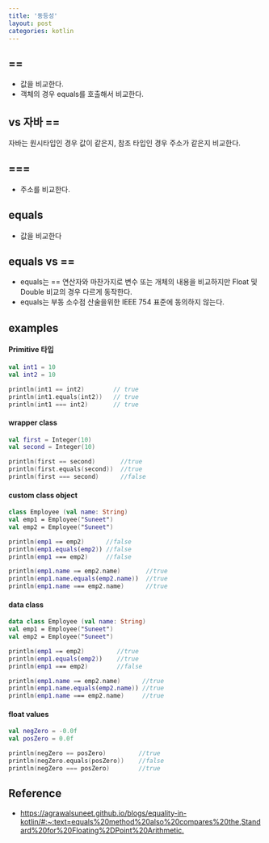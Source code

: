 ```yaml
---
title: '동등성'
layout: post
categories: kotlin
---
```


## ==
- 값을 비교한다.
- 객체의 경우 equals를 호출해서 비교한다.

## vs 자바 ==
자바는 원시타입인 경우 값이 같은지, 참조 타입인 경우 주소가 같은지 비교한다.

## ===
- 주소를 비교한다.

## equals
- 값을 비교한다

## equals vs ==
- equals는 == 연산자와 마찬가지로 변수 또는 개체의 내용을 비교하지만 Float 및 Double 비교의 경우 다르게 동작한다.
- equals는 부동 소수점 산술을위한 IEEE 754 표준에 동의하지 않는다.

## examples

#### Primitive 타입
```kotlin
val int1 = 10
val int2 = 10

println(int1 == int2)        // true
println(int1.equals(int2))   // true
println(int1 === int2)       // true
```

#### wrapper class
```kotlin
val first = Integer(10)
val second = Integer(10)

println(first == second)       //true
println(first.equals(second))  //true
println(first === second)      //false
```

#### custom class object
```kotlin
class Employee (val name: String)
val emp1 = Employee("Suneet")
val emp2 = Employee("Suneet")

println(emp1 == emp2)      //false
println(emp1.equals(emp2)) //false
println(emp1 === emp2)     //false

println(emp1.name == emp2.name)       //true
println(emp1.name.equals(emp2.name))  //true
println(emp1.name === emp2.name)      //true
```

#### data class
```kotlin
data class Employee (val name: String)
val emp1 = Employee("Suneet")
val emp2 = Employee("Suneet")

println(emp1 == emp2)         //true
println(emp1.equals(emp2))    //true
println(emp1 === emp2)        //false

println(emp1.name == emp2.name)      //true
println(emp1.name.equals(emp2.name)) //true
println(emp1.name === emp2.name)     //true
```

#### float values
```kotlin
val negZero = -0.0f
val posZero = 0.0f

println(negZero == posZero)         //true
println(negZero.equals(posZero))    //false
println(negZero === posZero)        //true
```

## Reference
- <https://agrawalsuneet.github.io/blogs/equality-in-kotlin/#:~:text=equals%20method%20also%20compares%20the,Standard%20for%20Floating%2DPoint%20Arithmetic.>
